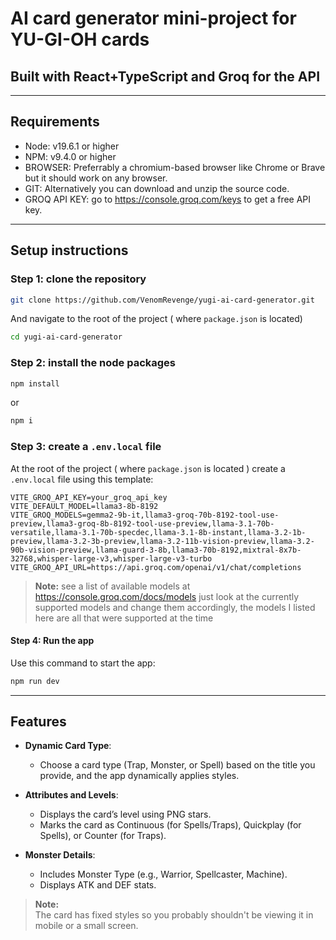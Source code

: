 # AI card generator mini-project for YU-GI-OH cards
## Built with React+TypeScript and Groq for the API

---

## Requirements

- Node: v19.6.1 or higher
- NPM: v9.4.0 or higher
- BROWSER: Preferrably a chromium-based browser like Chrome or Brave but it should work on any browser.
- GIT: Alternatively you can download and unzip the source code.
- GROQ API KEY: go to https://console.groq.com/keys to get a free API key.

---

## Setup instructions



### Step 1: clone the repository

```bash
git clone https://github.com/VenomRevenge/yugi-ai-card-generator.git
```

And navigate to the root of the project ( where `package.json` is located)

```bash
cd yugi-ai-card-generator
```

### Step 2: install the node packages

```bash
npm install
```

or

```bash
npm i
```

### Step 3: create a `.env.local` file

At the root of the project ( where `package.json` is located ) create a `.env.local` file using this template:

```
VITE_GROQ_API_KEY=your_groq_api_key
VITE_DEFAULT_MODEL=llama3-8b-8192
VITE_GROQ_MODELS=gemma2-9b-it,llama3-groq-70b-8192-tool-use-preview,llama3-groq-8b-8192-tool-use-preview,llama-3.1-70b-versatile,llama-3.1-70b-specdec,llama-3.1-8b-instant,llama-3.2-1b-preview,llama-3.2-3b-preview,llama-3.2-11b-vision-preview,llama-3.2-90b-vision-preview,llama-guard-3-8b,llama3-70b-8192,mixtral-8x7b-32768,whisper-large-v3,whisper-large-v3-turbo
VITE_GROQ_API_URL=https://api.groq.com/openai/v1/chat/completions
```

> **Note:**
> see a list of available models at https://console.groq.com/docs/models just look at the currently supported models and change them accordingly, the models I listed here are all that were supported at the time

#### Step 4: Run the app

Use this command to start the app:

```bash
npm run dev
```

---

## Features

- **Dynamic Card Type**:  
  - Choose a card type (Trap, Monster, or Spell) based on the title you provide, and the app dynamically applies styles.

- **Attributes and Levels**:  
  - Displays the card’s level using PNG stars.  
  - Marks the card as Continuous (for Spells/Traps), Quickplay (for Spells), or Counter (for Traps).  

- **Monster Details**:  
  - Includes Monster Type (e.g., Warrior, Spellcaster, Machine).  
  - Displays ATK and DEF stats.

> **Note:**  
> The card has fixed styles so you probably shouldn't be viewing it in mobile or a small screen.
